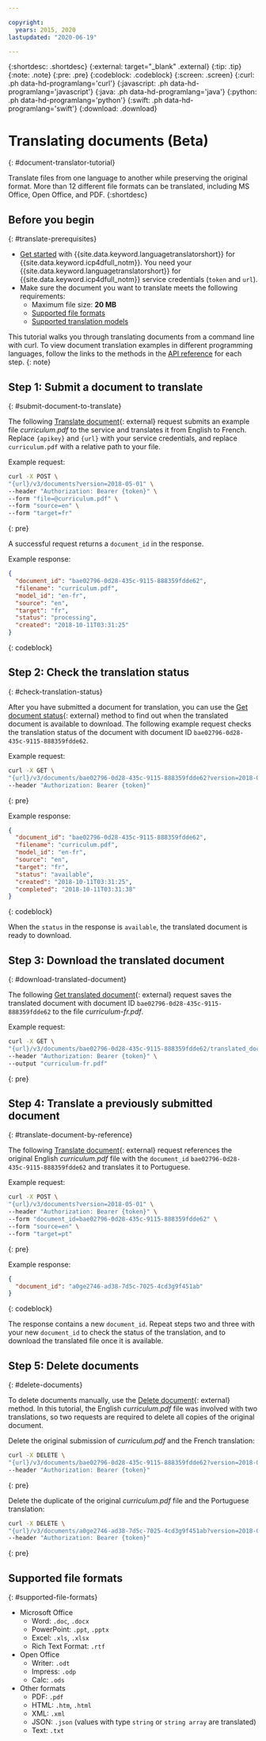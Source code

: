 ```yaml
---

copyright:
  years: 2015, 2020
lastupdated: "2020-06-19"

---
```

<!-- Attribute definitions -->
{:shortdesc: .shortdesc}
{:external: target="_blank" .external}
{:tip: .tip}
{:note: .note}
{:pre: .pre}
{:codeblock: .codeblock}
{:screen: .screen}
{:curl: .ph data-hd-programlang='curl'}
{:javascript: .ph data-hd-programlang='javascript'}
{:java: .ph data-hd-programlang='java'}
{:python: .ph data-hd-programlang='python'}
{:swift: .ph data-hd-programlang='swift'}
{:download: .download}

# Translating documents (Beta)
{: #document-translator-tutorial}

Translate files from one language to another while preserving the original format. More than 12 different file formats can be translated, including MS Office, Open Office, and PDF.
{:shortdesc}

## Before you begin
{: #translate-prerequisites}

- [Get started](/docs/language-translator-data?topic=language-translator-data-gettingstarted) with {{site.data.keyword.languagetranslatorshort}} for {{site.data.keyword.icp4dfull_notm}}. You need your {{site.data.keyword.languagetranslatorshort}} for {{site.data.keyword.icp4dfull_notm}} service credentials (`token` and `url`).
- Make sure the document you want to translate meets the following requirements:
    - Maximum file size: **20 MB**
    - [Supported file formats](#supported-file-formats)
    - [Supported translation models](/docs/language-translator-data?topic=language-translator-data-translation-models)

This tutorial walks you through translating documents from a command line with curl. To view document translation examples in different programming languages, follow the links to the methods in the [API reference](https://{DomainName}/apidocs/language-translator-data) for each step.
{: note}

## Step 1: Submit a document to translate
{: #submit-document-to-translate}

The following [Translate document](https://{DomainName}/apidocs/language-translator-data#translate-document){: external} request submits an example file *curriculum.pdf* to the service and translates it from English to French. Replace `{apikey}` and `{url}` with your service credentials, and replace `curriculum.pdf` with a relative path to your file.

Example request:
```bash
curl -X POST \
"{url}/v3/documents?version=2018-05-01" \
--header "Authorization: Bearer {token}" \
--form "file=@curriculum.pdf" \
--form "source=en" \
--form "target=fr"
```
{: pre}

A successful request returns a `document_id` in the response.


Example response:
```json
{
  "document_id": "bae02796-0d28-435c-9115-888359fdde62",
  "filename": "curriculum.pdf",
  "model_id": "en-fr",
  "source": "en",
  "target": "fr",
  "status": "processing",
  "created": "2018-10-11T03:31:25"
}
```
{: codeblock}

## Step 2: Check the translation status
{: #check-translation-status}

After you have submitted a document for translation, you can use the [Get document status](https://{DomainName}/apidocs/language-translator-data#get-document-status){: external} method to find out when the translated document is available to download. The following example request checks the translation status of the document with document ID  `bae02796-0d28-435c-9115-888359fdde62`.

Example request:
```bash
curl -X GET \
"{url}/v3/documents/bae02796-0d28-435c-9115-888359fdde62?version=2018-05-01" \
--header "Authorization: Bearer {token}"
```
{: pre}

Example response:
```json
{
  "document_id": "bae02796-0d28-435c-9115-888359fdde62",
  "filename": "curriculum.pdf",
  "model_id": "en-fr",
  "source": "en",
  "target": "fr",
  "status": "available",
  "created": "2018-10-11T03:31:25",
  "completed": "2018-10-11T03:31:38"
}
```
{: codeblock}

When the `status` in the response is `available`, the translated document is ready to download.

## Step 3: Download the translated document
{: #download-translated-document}

The following [Get translated document](https://{DomainName}/apidocs/language-translator-data#get-translated-document){: external} request saves the translated document with document ID `bae02796-0d28-435c-9115-888359fdde62` to the file *curriculum-fr.pdf*.

Example request:
```bash
curl -X GET \
"{url}/v3/documents/bae02796-0d28-435c-9115-888359fdde62/translated_document?version=2018-05-01" \
--header "Authorization: Bearer {token}" \
--output "curriculum-fr.pdf"

```
{: pre}

## Step 4: Translate a previously submitted document
{: #translate-document-by-reference}

The following [Translate document](https://{DomainName}/apidocs/language-translator-data#translate-document){: external} request references the original English *curriculum.pdf* file with the `document_id` `bae02796-0d28-435c-9115-888359fdde62` and translates it to Portuguese.

Example request:
```bash
curl -X POST \
"{url}/v3/documents?version=2018-05-01" \
--header "Authorization: Bearer {token}" \
--form "document_id=bae02796-0d28-435c-9115-888359fdde62" \
--form "source=en" \
--form "target=pt"
```
{: pre}

Example response:
```json
{
  "document_id": "a0ge2746-ad38-7d5c-7025-4cd3g9f451ab"
}
```
{: codeblock}

The response contains a new `document_id`. Repeat steps two and three with your new `document_id` to check the status of the translation, and to download the translated file once it is available.

## Step 5: Delete documents
{: #delete-documents}

To delete documents manually, use the [Delete document](https://{DomainName}/apidocs/language-translator-data#delete-document){: external} method. In this tutorial, the English *curriculum.pdf* file was involved with two translations, so two requests are required to delete all copies of the original document.

Delete the original submission of *curriculum.pdf* and the French translation:
```bash
curl -X DELETE \
"{url}/v3/documents/bae02796-0d28-435c-9115-888359fdde62?version=2018-05-01" \
--header "Authorization: Bearer {token}"
```
{: pre}

Delete the duplicate of the original *curriculum.pdf* file and the Portuguese translation:
```bash
curl -X DELETE \
"{url}/v3/documents/a0ge2746-ad38-7d5c-7025-4cd3g9f451ab?version=2018-05-01" \
--header "Authorization: Bearer {token}"
```
{: pre}

## Supported file formats
{: #supported-file-formats}

- Microsoft Office
    - Word: `.doc`, `.docx`
    - PowerPoint: `.ppt`, `.pptx`
    - Excel: `.xls`, `.xlsx`
    - Rich Text Format: `.rtf`
- Open Office
    - Writer: `.odt`
    - Impress: `.odp`
    - Calc: `.ods`
- Other formats
    - PDF: `.pdf`
    - HTML: `.htm`, `.html`
    - XML: `.xml`
    - JSON: `.json` (values with type `string` or `string array` are translated)
    - Text: `.txt`
